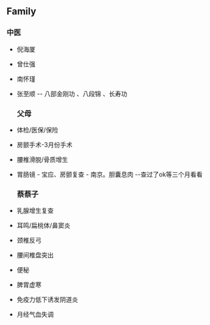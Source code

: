 ## Family

###     中医

- 倪海厦

- 曾仕强

- 南怀瑾

- 张至顺 -- 八部金刚功 、八段锦 、长寿功

  ### 父母

- 体检/医保/保险

- 房颤手术-3月份手术

- 腰椎滑脱/骨质增生

- 胃肠镜 - 宝应、房颤复查 - 南京。胆囊息肉 --查过了ok等三个月看看

  ### 蔡蔡子

- 乳腺增生复查

- 耳鸣/扁桃体/鼻窦炎

- 颈椎反弓

- 腰间椎盘突出

- 便秘

- 脾胃虚寒

- 免疫力低下诱发阴道炎

- 月经气血失调
